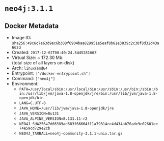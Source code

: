 # `neo4j:3.1.1`

## Docker Metadata

- Image ID: `sha256:49c6c7e63d9ec6b308f6904baa829951e5eaf8b61e3839c2c38f8d32d43a662d`
- Created: `2017-12-02T00:40:24.544528166Z`
- Virtual Size: ~ 172.30 Mb  
  (total size of all layers on-disk)
- Arch: `linux`/`amd64`
- Entrypoint: `["/docker-entrypoint.sh"]`
- Command: `["neo4j"]`
- Environment:
  - `PATH=/usr/local/sbin:/usr/local/bin:/usr/sbin:/usr/bin:/sbin:/bin:/usr/lib/jvm/java-1.8-openjdk/jre/bin:/usr/lib/jvm/java-1.8-openjdk/bin`
  - `LANG=C.UTF-8`
  - `JAVA_HOME=/usr/lib/jvm/java-1.8-openjdk/jre`
  - `JAVA_VERSION=8u131`
  - `JAVA_ALPINE_VERSION=8.131.11-r2`
  - `NEO4J_SHA256=7d66389ad683f66664f11a79314ce4d434ab70ade9c02601ee74e59cd729e2cb`
  - `NEO4J_TARBALL=neo4j-community-3.1.1-unix.tar.gz`
